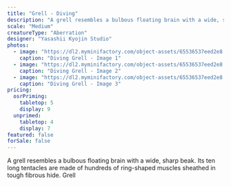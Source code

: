 ```yaml
---
title: "Grell - Diving"
description: "A grell resembles a bulbous floating brain with a wide, sharp beak. Its ten long tentacles are made of hundreds of ring-shaped muscles sheathed in tough fibrous hide. Grell"
scale: "Medium"
creatureType: "Aberration"
designer: "Yasashii Kyojin Studio"
photos:
  - image: "https://dl2.myminifactory.com/object-assets/65536537eed2e8.88390420/images/720X720-grell-02-ps.jpg"
    caption: "Diving Grell - Image 1"
  - image: "https://dl2.myminifactory.com/object-assets/65536537eed2e8.88390420/images/720X720-grell-02-scale.jpg"
    caption: "Diving Grell - Image 2"
  - image: "https://dl2.myminifactory.com/object-assets/65536537eed2e8.88390420/images/720X720-grell-02-b.jpg"
    caption: "Diving Grell - Image 3"
pricing:
  osrPriming:
    tabletop: 5
    display: 9
  unprimed:
    tabletop: 4
    display: 7
featured: false
forSale: false
---
```


A grell resembles a bulbous floating brain with a wide, sharp beak. Its ten long tentacles are made of hundreds of ring-shaped muscles sheathed in tough fibrous hide. Grell